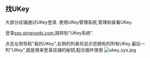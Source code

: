 ## 找UKey

大部分店铺通过UKey登录.
使用UKey管理系统,管理和查看UKey.

登录[sso.qingyunkj.com](http://sso.qingyunkj.com),跳转到"UKey系统".

点击左侧导航"我的UKey",右侧的列表将显示您拥有的所有UKey.最后一列"UKey",就是用来登录店铺的秘钥,配合插件使用
![ukey_sys.jpg](http://img.qingyunkj.com/gitbook_netlogin/ukey_sys.jpg)